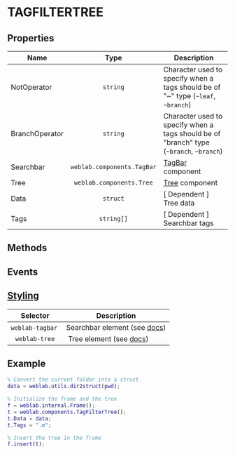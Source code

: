 # TAGFILTERTREE


## Properties

| Name 	    | Type  | Description                       |
|-------	|:-:	|------------------------------	|
| NotOperator | `string` | Character used to specify when a tags should be of "~" type (`~leaf`, `~branch`) |
| BranchOperator | `string` | Character used to specify when a tags should be of "branch" type (`~branch`, `~branch`) |
| Searchbar | `weblab.components.TagBar` | [TagBar](/docs/TagBar.md) component |
| Tree | `weblab.components.Tree` | [Tree](/docs/Tree.md#L8) component |
| Data     	| `struct`| [ Dependent ] Tree data 	|
| Tags  | `string[]`	| [ Dependent ] Searchbar tags   |

## Methods


## Events


## [Styling](../styling.md) 

| Selector  	| Description   	|
|:-:	|---	|
| `weblab-tagbar` | Searchbar element (see [docs](/docs/components/TagBar.md))|
|  `weblab-tree`| Tree element (see [docs](/docs/components/Tree.md))|


## Example

```matlab
% Convert the current folder into a struct 
data = weblab.utils.dir2struct(pwd);

% Initialize the frame and the tree
f = weblab.internal.Frame();
t = weblab.components.TagFilterTree();
t.Data = data;
t.Tags = ".m";

% Insert the tree in the frame
f.insert(t);
```
